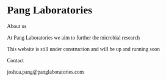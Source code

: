 
<html>
  <body style="font-family:verdana;">
<h1>Pang Laboratories</h1>
    <p>About us</p>
	<p>At Pang Laboratories we aim to further the microbial research  </p>
	  <p>
	<p>This website is still under construction and will be up and running soon</p>
	<p>Contact </p>
	<p>joshua.pang@panglaboratories.com</p>
  </body>
</html>
